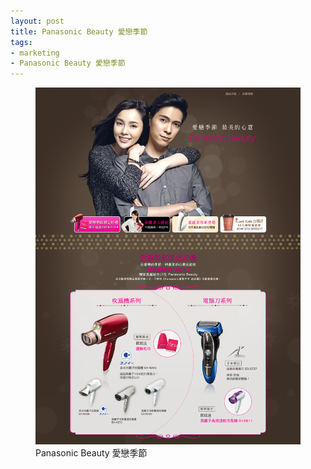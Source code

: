 ```yaml
---
layout: post
title: Panasonic Beauty 愛戀季節
tags:
- marketing
- Panasonic Beauty 愛戀季節
---
```


<figure>
	<img src="../img/w1.png" alt="Panasonic Beauty 愛戀季節">
	<figcaption>Panasonic Beauty 愛戀季節</figcaption>
</figure> 